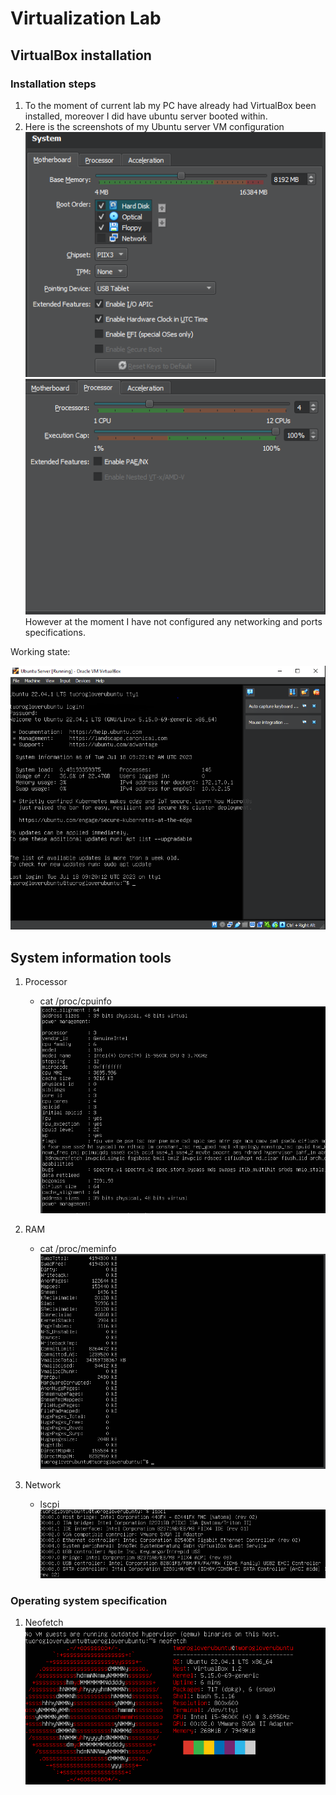 # Virtualization Lab

## VirtualBox installation

### Installation steps

1. To the moment of current lab my PC have already had VirtualBox been installed, moreover I did have ubuntu server booted within.
2. Here is the screenshots of my Ubuntu server VM configuration
   ![Alt text](image.png)
   ![Alt text](image-1.png)
   However at the moment I have not configured any networking and ports specifications.

Working state:

![Alt text](image-2.png)

## System information tools

1. Processor

   - cat /proc/cpuinfo
     ![Alt text](image-3.png)

2. RAM
   - cat /proc/meminfo
     ![Alt text](image-4.png)
3. Network
   - lscpi
     ![Alt text](image-5.png)

### Operating system specification

1. Neofetch
   ![Alt text](image-6.png)
